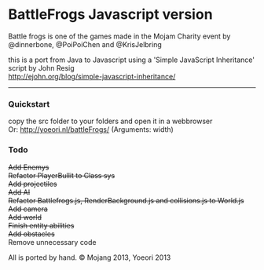 # BattleFrogs Javascript version

Battle frogs is one of the games made in the Mojam Charity event by @dinnerbone, @PoiPoiChen and @KrisJelbring

this is a port from Java to Javascript using a 'Simple JavaScript Inheritance' script by John Resig<br /><a href="http://ejohn.org/blog/simple-javascript-inheritance/">http://ejohn.org/blog/simple-javascript-inheritance/</a>

---

### Quickstart

copy the src folder to your folders and open it in a webbrowser<br />
Or: http://yoeori.nl/battleFrogs/ (Arguments: width)

### Todo

<del>Add Enemys</del><br />
<del>Refactor PlayerBullit to Class sys</del><br />
<del>Add projectiles</del><br />
<del>Add AI</del><br />
<del>Refactor Battlefrogs.js, RenderBackground.js and collisions.js to World.js</del><br />
<del>Add camera</del><br />
<del>Add world</del><br />
<del>Finish entity abilities</del><br />
<del>Add obstacles</del><br />
Remove unnecessary code


All is ported by hand. &copy; Mojang 2013, Yoeori 2013
